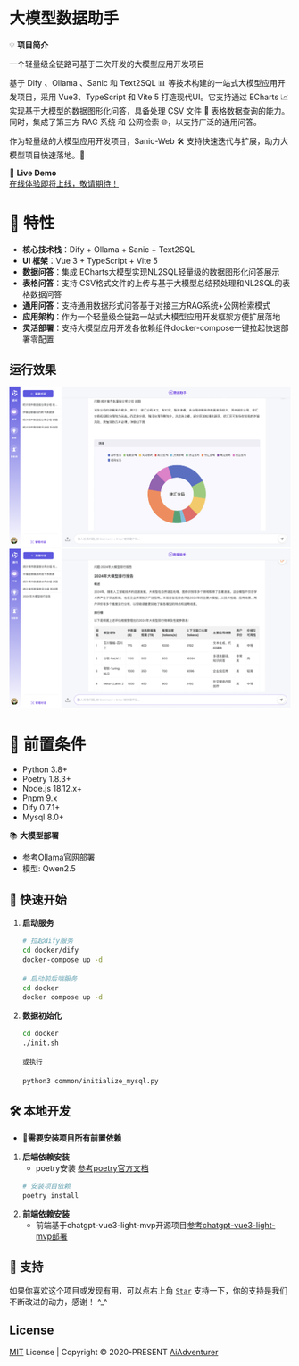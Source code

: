 # 大模型数据助手

💡 **项目简介**

一个轻量级全链路可基于二次开发的大模型应用开发项目

基于 Dify 、Ollama 、Sanic 和 Text2SQL 📊 等技术构建的一站式大模型应用开发项目，采用 Vue3、TypeScript 和 Vite 5 打造现代UI。它支持通过 ECharts 📈 实现基于大模型的数据图形化问答，具备处理 CSV 文件 📂 表格数据查询的能力。同时，集成了第三方 RAG 系统 和 公网检索 🌐，以支持广泛的通用问答。

作为轻量级的大模型应用开发项目，Sanic-Web 🛠️ 支持快速迭代与扩展，助力大模型项目快速落地。🚀

🌈 **Live Demo**  
[在线体验即将上线，敬请期待！]()

# 🎉 **特性**
- **核心技术栈**：Dify + Ollama + Sanic + Text2SQL
- **UI 框架**：Vue 3 + TypeScript + Vite 5
- **数据问答**：集成 ECharts大模型实现NL2SQL轻量级的数据图形化问答展示
- **表格问答**：支持 CSV格式文件的上传与基于大模型总结预处理和NL2SQL的表格数据问答
- **通用问答**：支持通用数据形式问答基于对接三方RAG系统+公网检索模式
- **应用架构**：作为一个轻量级全链路一站式大模型应用开发框架方便扩展落地
- **灵活部署**：支持大模型应用开发各依赖组件docker-compose一键拉起快速部署零配置

## 运行效果
![image](./images/chat-02.png)
![image](./images/chat-03.png)

# 🔧 **前置条件**
* Python 3.8+
* Poetry 1.8.3+
* Node.js 18.12.x+
* Pnpm 9.x
* Dify 0.7.1+
* Mysql 8.0+

📚 **大模型部署**
- [参考Ollama官网部署](https://ollama.com/docs/install)
- 模型: Qwen2.5


## 🚀 **快速开始**

1. **启动服务**
   ```bash
   # 拉起dify服务
   cd docker/dify
   docker-compose up -d
   
   # 启动前后端服务
   cd docker
   docker compose up -d

2. **数据初始化**
   ```bash
   cd docker
   ./init.sh
   
   或执行
   
   python3 common/initialize_mysql.py


## 🛠️ **本地开发**
- 🔧**需要安装项目所有前置依赖**
1. **后端依赖安装**  
   - poetry安装 [参考poetry官方文档](https://python-poetry.org/docs/)
   ```bash
   # 安装项目依赖
   poetry install

2. **前端依赖安装**  
   - 前端基于chatgpt-vue3-light-mvp开源项目[参考chatgpt-vue3-light-mvp部署](https://github.com/pdsuwwz/chatgpt-vue3-light-mvp)


## 🌹 支持

如果你喜欢这个项目或发现有用，可以点右上角 [`Star`](https://github.com/pdsuwwz/chatgpt-vue3-light-mvp) 支持一下，你的支持是我们不断改进的动力，感谢！ ^_^ 


## License

[MIT](./LICENSE) License | Copyright © 2020-PRESENT [AiAdventurer](https://github.com/apconw)